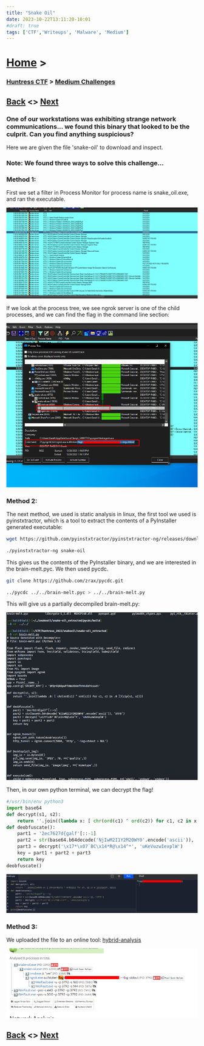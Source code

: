 ```yaml
---
title: "Snake Oil"
date: 2023-10-22T13:11:20-10:01
#draft: true
tags: ['CTF','Writeups', 'Malware', 'Medium']
---
```

 
# [Home](https://jjolley91.github.io/blog/) >

###  [Huntress CTF](https://jjolley91.github.io/blog/huntress_ctf_2023) >  [Medium Challenges](https://jjolley91.github.io/blog/huntress_ctf_2023/2.medium/)

## [Back](https://jjolley91.github.io/blog/huntress_ctf_2023/rat)  <> [Next](https://jjolley91.github.io/blog/huntress_ctf_2023/2.medium/batchfuscation) 

### One of our workstations was exhibiting strange network communications... we found this binary that looked to be the culprit. Can you find anything suspicious?

Here we are given the file 'snake-oil' to download and inspect.

### Note: We found three ways to solve this challenge...
### Method 1:

First we set a filter in Process Monitor for process name  is snake_oil.exe, and ran the executable.

![snake_oil1](https://github.com/jjolley91/blog/blob/main/static/Huntress_CTF_2023/snake-oil1.png?raw=true)

If we look at the process tree, we see ngrok server is one of the child processes, and we can find the flag in the command line section:

![snake_oil2](https://github.com/jjolley91/blog/blob/main/static/Huntress_CTF_2023/snake-oil2.png?raw=true)

### Method 2:


The next method, we used is static analysis in linux, the first tool we used is pyinstxtractor, which is a tool to extract the contents of a PyInstaller generated executable:

```bash 
wget https://github.com/pyinstxtractor/pyinstxtractor-ng/releases/download/2023.10.12/pyinstxtractor-ng
```
```bash
./pyinstxtractor-ng snake-oil 
```
This gives us the contents of the PyInstaller binary, and we are interested in the brain-melt.pyc. We then used pycdc.

```bash
git clone https://github.com/zrax/pycdc.git
```
```bash 
../pycdc ../../brain-melt.pyc > ../../brain-melt.py
```

This will give us a partially decompiled brain-melt.py:


![snake_oil3](https://github.com/jjolley91/blog/blob/main/static/Huntress_CTF_2023/snake-oil3.png?raw=true)

Then, in our own python terminal, we can decrypt the flag!
```py
#/usr/bin/env python3
import base64
def decrypt(s1, s2):
    return ''.join((lambda x: [ chr(ord(c1) ^ ord(c2)) for c1, c2 in x ])(zip(s1, s2)))
def deobfuscate():
    part1 = '2ec7627d{galf'[::-1]
    part2 = str(base64.b64decode('NjIwM2I1Y2M2OWY0'.encode('ascii')), 'UTF8')
    part3 = decrypt('\x17*\x07`BC\x14*R@\x14^*', 'uKeVuzwIexplW')
    key = part1 + part2 + part3
    return key
deobfuscate()
```

![snake_oil4](https://github.com/jjolley91/blog/blob/main/static/Huntress_CTF_2023/snake-oil4.png?raw=true)


### Method 3: 

We uploaded the file to an online tool: [hybrid-analysis](https://www.hybrid-analysis.com/sample/2d54f5288fb99eefb5a678fb40f4501d63a5bc0f35ff0395747dc2f7c8f6e043/65351d45f8ab6455b703cc35)

![snake_oil](https://github.com/jjolley91/blog/blob/main/static/Huntress_CTF_2023/snake-oil.png?raw=true)

## [Back](https://jjolley91.github.io/blog/huntress_ctf_2023/rat)  <> [Next](https://jjolley91.github.io/blog/huntress_ctf_2023/2.medium/batchfuscation) 
